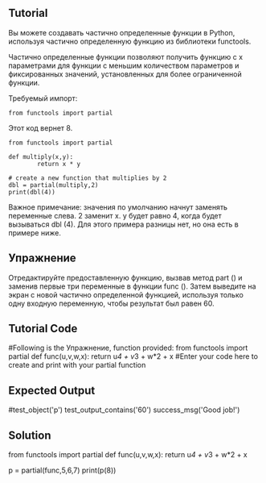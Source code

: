 Tutorial
--------

Вы можете создавать частично определенные функции в Python, используя частично определенную функцию из библиотеки functools.

Частично определенные функции позволяют получить функцию с x параметрами для функции с меньшим количеством параметров и фиксированных значений, установленных для более ограниченной функции.

Требуемый импорт:

    from functools import partial

Этот код вернет 8.

    from functools import partial
    
    def multiply(x,y):
            return x * y
    
    # create a new function that multiplies by 2
    dbl = partial(multiply,2)
    print(dbl(4))

Важное примечание: значения по умолчанию начнут заменять переменные слева. 2 заменит х. y будет равно 4, когда будет вызываться dbl (4). Для этого примера разницы нет, но она есть в примере ниже.

Упражнение
--------
Отредактируйте предоставленную функцию, вызвав метод part () и заменив первые три переменные в функции func (). Затем выведите на экран с новой частично определенной функцией, используя только одну входную переменную, чтобы результат был равен 60.


Tutorial Code
-------------
#Following is the Упражнение, function provided:
from functools import partial
def func(u,v,w,x):
    return u*4 + v*3 + w*2 + x
#Enter your code here to create and print with your partial function

Expected Output
---------------
#test_object('p')
test_output_contains('60')
success_msg('Good job!')

Solution
--------
from functools import partial
def func(u,v,w,x):
    return u*4 + v*3 + w*2 + x

p = partial(func,5,6,7)
print(p(8))
